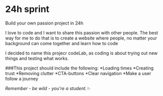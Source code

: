 # 24h sprint

Build your own passion project in 24h

I love to code and I want to share this passion with other people. The best way for me to do that is to create a website where people, no matter your background can come together and learn how to code

I decided to name this projecr codeLab, as coding is about trying out new things and testing what works. 

###This project should include the following:
*Loading times
*Creating trust
*Removing clutter
*CTA-buttons
*Clear navigation
*Make a user follow a journey

*Remember - be wild - you're a student.✨*
